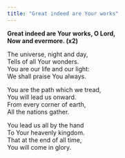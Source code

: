 ```yaml
---
title: "Great indeed are Your works"
---
```


**Great indeed are Your works, O Lord,   
Now and evermore. (x2)**

The universe, night and day,   
Tells of all Your wonders.   
You are our life and our light:   
We shall praise You always.

You are the path which we tread,   
You will lead us onward.   
From every corner of earth,   
All the nations gather.

You lead us all by the hand   
To Your heavenly kingdom.   
That at the end of all time,   
You will come in glory.
